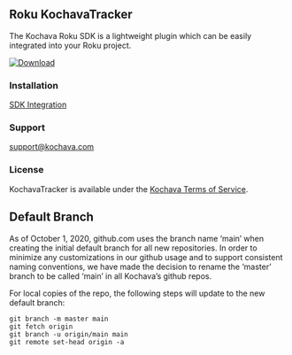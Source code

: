## Roku KochavaTracker
The Kochava Roku SDK is a lightweight plugin which can be easily integrated into your Roku project.

[![Download](https://img.shields.io/github/v/release/Kochava/Roku-KochavaTracker-Releases?include_prereleases&sort=semver)](https://github.com/Kochava/Roku-KochavaTracker-Releases/releases)

### Installation
[SDK Integration](https://support.kochava.com/sdk-integration/roku-sdk-integration/)

### Support
support@kochava.com

### License
KochavaTracker is available under the [Kochava Terms of Service](https://www.kochava.com/terms-of-service/).


## Default Branch

As of October 1, 2020, github.com uses the branch name ‘main’ when creating the initial default branch for all new repositories.  In order to minimize any customizations in our github usage and to support consistent naming conventions, we have made the decision to rename the ‘master’ branch to be called ‘main’ in all Kochava’s github repos.

For local copies of the repo, the following steps will update to the new default branch:

```
git branch -m master main
git fetch origin
git branch -u origin/main main
git remote set-head origin -a
```
